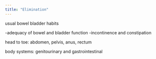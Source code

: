 ```yaml
---
title: "Elimination"
---
```

usual bowel bladder habits

-adequacy of bowel and bladder function
-incontinence and constipation

head to toe: abdomen, pelvis, anus, rectum

body systems: genitourinary and gastrointestinal

